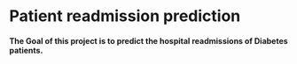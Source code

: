 # Patient readmission prediction

#### The Goal of this project is to predict the hospital readmissions of Diabetes patients.

